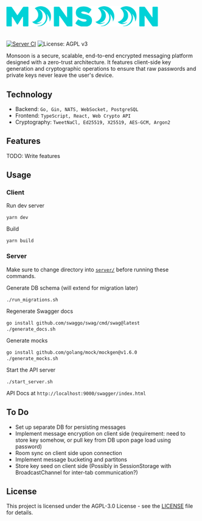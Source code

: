 <img src="./client/src/static/img/monsoon_logo.png"  width="400" style="margin-bottom: 20px">

[![Server CI](https://github.com/ahnaf-zamil/ws_rt_app/actions/workflows/server-ci.yml/badge.svg)](https://github.com/ahnaf-zamil/ws_rt_app/actions/workflows/server-ci.yml)
![License: AGPL v3](https://img.shields.io/badge/License-AGPL%20v3-blue.svg)

Monsoon is a secure, scalable, end-to-end encrypted messaging platform designed with a zero-trust architecture. It features client-side key generation and cryptographic operations to ensure that raw passwords and private keys never leave the user's device.

## Technology

- Backend: `Go, Gin, NATS, WebSocket, PostgreSQL`
- Frontend: `TypeScript, React, Web Crypto API`
- Cryptography: `TweetNaCl, Ed25519, X25519, AES-GCM, Argon2`

## Features

TODO: Write features

## Usage

### Client

Run dev server

```
yarn dev
```

Build

```
yarn build
```

### Server


Make sure to change directory into [`server/`]("./server/") before running these commands.

Generate DB schema (will extend for migration later)

```
./run_migrations.sh
```

Regenerate Swagger docs

```
go install github.com/swaggo/swag/cmd/swag@latest
./generate_docs.sh
```

Generate mocks
```
go install github.com/golang/mock/mockgen@v1.6.0
./generate_mocks.sh
```

Start the API server
```
./start_server.sh
```

API Docs at `http://localhost:9000/swagger/index.html`

## To Do

- Set up separate DB for persisting messages
- Implement message encryption on client side (requirement: need to store key somehow, or pull key from DB upon page load using password)
- Room sync on client side upon connection
- Implement message bucketing and partitons
- Store key seed on client side (Possibly in SessionStorage with BroadcastChannel for inter-tab communication?)

## License

This project is licensed under the AGPL-3.0 License - see the [LICENSE](./LICENSE) file for details.
